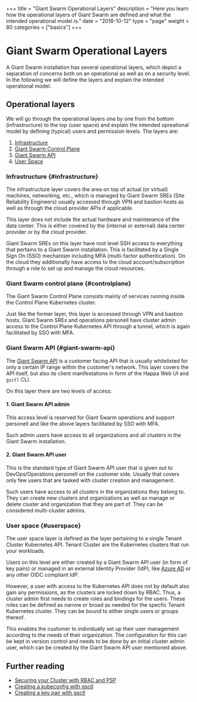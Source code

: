 +++
title = "Giant Swarm Operational Layers"
description = "Here you learn how the operational layers of Giant Swarm are defined and what the intended operational model is."
date = "2018-10-12"
type = "page"
weight = 80
categories = ["basics"]
+++

# Giant Swarm Operational Layers

A Giant Swarm installation has several operational layers, which depict a separation of concerns both on an operational as well as on a security level. In the following we will define the layers and explain the intended operational model.

## Operational layers

We will go through the operational layers one by one from the bottom (infrastructure) to the top (user space) and explain the intended opreational model by defining (typical) users and permission levels. The layers are:

1. [Infrastructure](#infrastructure)
2. [Giant Swarm Control Plane](#controlplane)
3. [Giant Swarm API](#giant-swarm-api)
4. [User Space](#userspace)

### Infrastructure {#infrastructure}

The infrastructure layer covers the area on top of actual (or virtual) machines, networking, etc., which is managed by Giant Swarm SREs (Site Reliability Engineers) usually accessed through VPN and bastion hosts as well as through the cloud provider APIs if applicable.

This layer does not include the actual hardware and maintenance of the data center. This is either covered by the (internal or external) data center provider or by the cloud provider.

Giant Swarm SREs on this layer have root level SSH access to everything that pertains to a Giant Swarm installation. This is facilitated by a Single Sign On (SSO) mechanism including MFA (multi-factor authentication). On the cloud they additionally have access to the cloud account/subscription through a role to set up and manage the cloud resources.

### Giant Swarm control plane {#controlplane}

The Giant Swarm Control Plane consists mainly of services running inside the Control Plane Kubernetes cluster.

Just like the former layer, this layer is accessed through VPN and bastion hosts. Giant Swarm SREs and operations personell have cluster admin access to the Control Plane Kubernetes API through a tunnel, which is again facilitated by SSO with MFA.

### Giant Swarm API {#giant-swarm-api}

The [Giant Swarm API](https://docs.giantswarm.io/api/) is a customer facing API that is usually whitelisted for only a certain IP range within the customer's network. This layer covers the API itself, but also its client manifestations in form of the Happa Web UI and `gsctl` CLI.

On this layer there are two levels of access:

#### 1. Giant Swarm API admin

This access level is reserved for Giant Swarm operations and support personell and like the above layers facilitated by SSO with MFA.

Such admin users have access to all organizations and all clusters in the Giant Swarm installation.

#### 2. Giant Swarm API user

This is the standard type of Giant Swarm API user that is given out to DevOps/Operations personell on the customer side. Usually that covers only few users that are tasked with cluster creation and management.

Such users have access to all clusters in the organizations they belong to. They can create new clusters and organizations as well as manage or delete cluster and organization that they are part of. They can be considered multi-cluster admins.

### User space {#userspace}

The user space layer is defined as the layer pertaining to a single Tenant Cluster Kubernetes API. Tenant Cluster are the Kubernetes clusters that run your workloads.

Users on this level are either created by a Giant Swarm API user (in form of key pairs) or managed in an external Identity Provider (IdP), like [Azure AD](https://docs.giantswarm.io/guides/authenticating-with-microsoft-azure-active-directory/) or any other OIDC compliant IdP.

However, a user with access to the Kubernetes API does not by default also gain any permissions, as the clusters are locked down by RBAC. Thus, a cluster admin first needs to create roles and bindings for the users. These roles can be defined as narrow or broad as needed for the specfic Tenant Kubernetes cluster. They can be bound to either single users or groups thereof.

This enables the customer to individually set up their user management according to the needs of their organization. The configuration for this can be kept in version control and needs to be done by an initial cluster admin user, which can be created by the Giant Swarm API user mentioned above.

## Further reading

- [Securing your Cluster with RBAC and PSP](https://docs.giantswarm.io/guides/securing-with-rbac-and-psp/)
- [Creating a kubeconfig with gsctl](https://docs.giantswarm.io/reference/gsctl/create-kubeconfig/)
- [Creating a key pair with gsctl](https://docs.giantswarm.io/reference/gsctl/create-keypair/)
